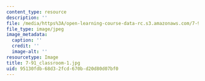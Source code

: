 ```yaml
---
content_type: resource
description: ''
file: /media/https%3A/open-learning-course-data-rc.s3.amazonaws.com/7-91j-foundations-of-computational-and-systems-biology-spring-2014/95130fdb68d32fcd670bd20d80d07bf0_7-91_classroom-1.jpg
file_type: image/jpeg
image_metadata:
  caption: ''
  credit: ''
  image-alt: ''
resourcetype: Image
title: 7-91_classroom-1.jpg
uid: 95130fdb-68d3-2fcd-670b-d20d80d07bf0
---
```

